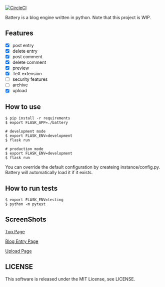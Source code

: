 [![CircleCI](https://circleci.com/gh/d2verb/battery.svg?style=svg)](https://circleci.com/gh/d2verb/battery)

Battery is a blog engine written in python. Note that this project is WIP.

## Features
- [x] post entry
- [x] delete entry
- [x] post comment
- [x] delete comment
- [x] preview
- [x] TeX extension
- [ ] security features
- [ ] archive
- [x] upload

## How to use

```
$ pip install -r requirements
$ export FLASK_APP=./battery

# development mode
$ export FLASK_ENV=development
$ flask run

# production mode
$ export FLASK_ENV=development
$ flask run
```

You can override the default configuration by createing instance/config.py. Battery will automatically load it if it exists.

## How to run tests

```
$ export FLASK_ENV=testing
$ python -m pytest
```
## ScreenShots
[Top Page](img/toppage.png)

[Blog Entry Page](img/entrypage.png)

[Upload Page](img/uploadpage.png)

## LICENSE
This software is released under the MIT License, see LICENSE.

